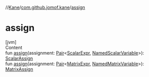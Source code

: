 //[Kane](../index.md)/[com.github.jomof.kane](index.md)/[assign](assign.md)



# assign  
[jvm]  
Content  
fun [assign](assign.md)(assignment: [Pair](https://kotlinlang.org/api/latest/jvm/stdlib/kotlin/-pair/index.html)<[ScalarExpr](-scalar-expr/index.md), [NamedScalarVariable](-named-scalar-variable/index.md)>): [ScalarAssign](-scalar-assign/index.md)  
fun [assign](assign.md)(assignment: [Pair](https://kotlinlang.org/api/latest/jvm/stdlib/kotlin/-pair/index.html)<[MatrixExpr](-matrix-expr/index.md), [NamedMatrixVariable](-named-matrix-variable/index.md)>): [MatrixAssign](-matrix-assign/index.md)  



